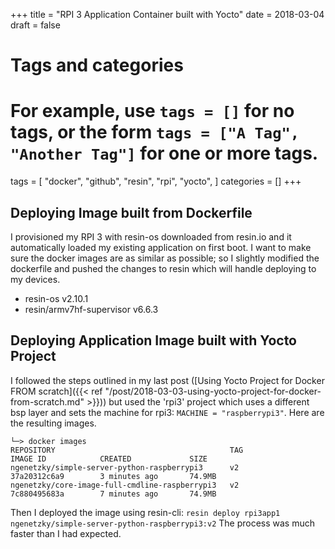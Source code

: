 +++
title = "RPI 3 Application Container built with Yocto"
date = 2018-03-04
draft = false

# Tags and categories
# For example, use `tags = []` for no tags, or the form `tags = ["A Tag", "Another Tag"]` for one or more tags.
tags = [
    "docker",
    "github",
    "resin",
    "rpi",
    "yocto",
]
categories = []
+++

## Deploying Image built from Dockerfile

I provisioned my RPI 3 with resin-os downloaded from resin.io and it
automatically loaded my existing application on first boot. I want to make sure
the docker images are as similar as possible; so I slightly modified the
dockerfile and pushed the changes to resin which will handle deploying to my
devices.

- resin-os v2.10.1
- resin/armv7hf-supervisor v6.6.3

## Deploying Application Image built with Yocto Project

I followed the steps outlined in my last post
([Using Yocto Project for Docker FROM scratch]({{< ref "/post/2018-03-03-using-yocto-project-for-docker-from-scratch.md" >}}))
but used the 'rpi3' project which uses a different bsp layer and sets the
machine for rpi3: `MACHINE = "raspberrypi3"`. Here are the resulting images.

```
└─> docker images
REPOSITORY                                       TAG                 IMAGE ID            CREATED             SIZE
ngenetzky/simple-server-python-raspberrypi3      v2                  37a20312c6a9        3 minutes ago       74.9MB
ngenetzky/core-image-full-cmdline-raspberrypi3   v2                  7c880495683a        7 minutes ago       74.9MB
```

Then I deployed the image using resin-cli:
`resin deploy rpi3app1 ngenetzky/simple-server-python-raspberrypi3:v2`
The process was much faster than I had expected.

